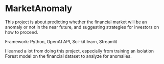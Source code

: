 # MarketAnomaly
This project is about predicting whether the financial market will be an anomaly or not in the near future, and suggesting strategies for investors on how to proceed.

Framework: Python, OpenAI API, Sci-kit learn, Streamlit

I learned a lot from doing this project, especially from training an Isolation Forest model on the financial dataset to analyze for anomalies.
